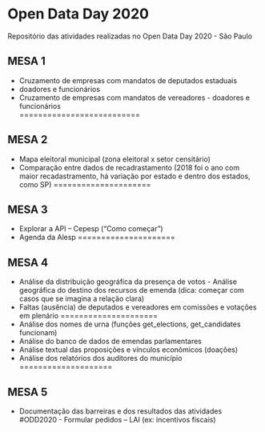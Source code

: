 # Open Data Day 2020
Repositório das atividades realizadas no Open Data Day 2020 - São Paulo

 
## MESA 1
- Cruzamento de empresas com mandatos de deputados estaduais   
- doadores e funcionários
- Cruzamento de empresas com mandatos de vereadores
                - doadores e funcionários                
==========================

## MESA 2
- Mapa eleitoral municipal (zona eleitoral x setor censitário)
- Comparação entre dados de recadrastamento (2018 foi o ano com maior recadastramento, há variação por estado e dentro dos estados, como SP)
=====================

## MESA 3
- Explorar a API – Cepesp (“Como começar”) 
- Agenda da Alesp
=====================

## MESA 4
- Análise da distribuição geográfica da presença de votos
                - Análise geográfica do destino dos recursos de emenda (dica: começar com casos que se imagina a relação clara)
- Faltas (ausência) de deputados e vereadores em comissões e votações em plenário
=====================
- Análise dos nomes de urna (funções get_elections, get_candidates funcionam)
- Análise do banco de dados de emendas parlamentares
- Análise textual das proposições e vínculos econômicos (doações)
- Análise dos relatórios dos auditores do município 
====================

## MESA 5
- Documentação das barreiras e dos resultados das atividades #ODD2020
                - Formular pedidos – LAI (ex: incentivos fiscais)

